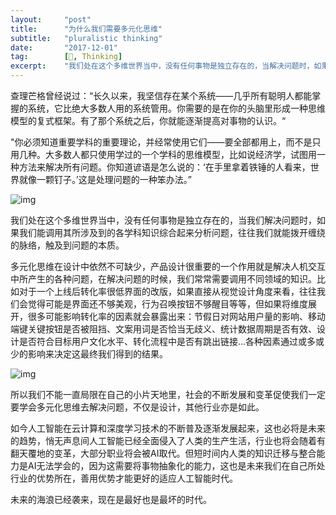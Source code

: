 ```yaml
---
layout:     "post"
title:      "为什么我们需要多元化思维"
subtitle:   "pluralistic thinking"
date:       "2017-12-01"
tag:        [📔, Thinking]
excerpt:    "我们处在这个多维世界当中，没有任何事物是独立存在的，当解决问题时，如果我们能调用其所涉及到的各学科知识综合起来分析问题..."
---
```


查理芒格曾经说过：“长久以来，我坚信存在某个系统——几乎所有聪明人都能掌握的系统，它比绝大多数人用的系统管用。你需要的是在你的头脑里形成一种思维模型的复式框架。有了那个系统之后，你就能逐渐提高对事物的认识。“

"你必须知道重要学科的重要理论，并经常使用它们——要全部都用上，而不是只用几种。大多数人都只使用学过的一个学科的思维模型，比如说经济学，试图用一种方法来解决所有问题。你知道谚语是怎么说的：‘在手里拿着铁锤的人看来，世界就像一颗钉子。’这是处理问题的一种笨办法。”

![img](https://i.loli.net/2018/07/10/5b441a5d150c1.jpg)

我们处在这个多维世界当中，没有任何事物是独立存在的，当我们解决问题时，如果我们能调用其所涉及到的各学科知识综合起来分析问题，往往我们就能拨开缠绕的脉络，触及到问题的本质。

多元化思维在设计中依然不可缺少，产品设计很重要的一个作用就是解决人机交互中所产生的各种问题，在解决问题的时候，我们常常需要调用不同领域的知识。比如对于一个上线后转化率很低界面的改版，如果直接从视觉设计角度来看，往往我们会觉得可能是界面还不够美观，行为召唤按钮不够醒目等等，但如果将维度展开，很多可能影响转化率的因素就会暴露出来：节假日对网站用户量的影响、移动端键关键按钮是否被阻挡、文案用词是否恰当无歧义、统计数据周期是否有效、设计是否符合目标用户文化水平、转化流程中是否有跳出链接…各种因素通过或多或少的影响来决定这最终我们得到的结果。

![img](https://i.loli.net/2018/07/10/5b441a7c443aa.jpg)

所以我们不能一直局限在自己的小片天地里，社会的不断发展和变革促使我们一定要学会多元化思维去解决问题，不仅是设计，其他行业亦是如此。

如今人工智能在云计算和深度学习技术的不断普及逐渐发展起来，这也必将是未来的趋势，悄无声息间人工智能已经全面侵入了人类的生产生活，行业也将会随着有翻天覆地的变革，大部分职业将会被AI取代。但短时间内人类的知识迁移与整合能力是AI无法学会的，因为这需要将事物抽象化的能力，这也是未来我们在自己所处行业的优势所在，善用优势才能更好的适应人工智能时代。

未来的海浪已经袭来，现在是最好也是最坏的时代。
